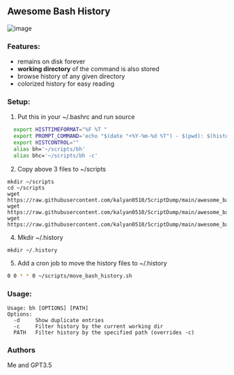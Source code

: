  ## Awesome Bash History
![image](https://github.com/kalyan0510/ScriptDump/assets/14043633/1b147797-085a-4a05-9a27-185ab73d4b84)

### Features: 
- remains on disk forever 
- **working directory** of the command is also stored
- browse history of any given directory
- colorized history for easy reading

### Setup:
1. Put this in your ~/.bashrc and run source
```bash
  export HISTTIMEFORMAT="%F %T "
  export PROMPT_COMMAND='echo "$(date "+%Y-%m-%d %T") - $(pwd): $(history 1 | sed -r "s/^\s*[0-9]+\s*//")" >> ~/.my_bash_hist'
  export HISTCONTROL=""
  alias bh='~/scripts/bh'
  alias bhc='~/scripts/bh -c'
```
2. Copy above 3 files to ~/scripts
```
mkdir ~/scripts
cd ~/scripts
wget https://raw.githubusercontent.com/kalyan0510/ScriptDump/main/awesome_bash_history/bash_hist.py
wget https://raw.githubusercontent.com/kalyan0510/ScriptDump/main/awesome_bash_history/move_bash_history.sh
wget https://raw.githubusercontent.com/kalyan0510/ScriptDump/main/awesome_bash_history/bh

```
4. Mkdir ~/.history
```
mkdir ~/.history
```
5. Add a cron job to move the history files to ~/.history
```bash
0 0 * * 0 ~/scripts/move_bash_history.sh
```


### Usage:
```
Usage: bh [OPTIONS] [PATH]
Options:
  -d     Show duplicate entries
  -c     Filter history by the current working dir
  PATH   Filter history by the specified path (overrides -c)
```

### Authors
Me and GPT3.5
